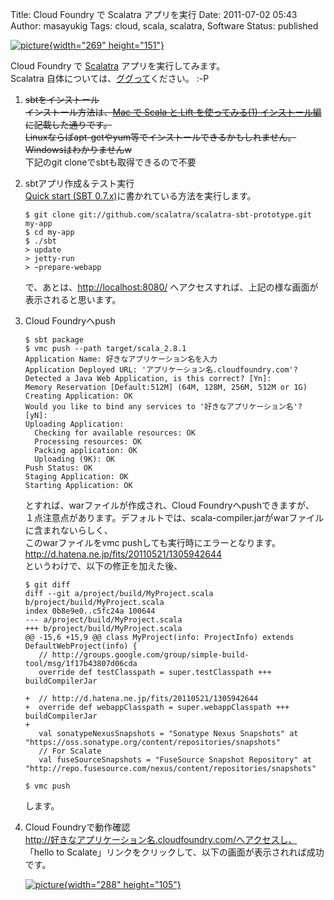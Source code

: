 Title: Cloud Foundry で Scalatra アプリを実行
Date: 2011-07-02 05:43
Author: masayukig
Tags: cloud, scala, scalatra, Software
Status: published

[![picture](https://lh3.googleusercontent.com/-FMIXumcTAV0/Tjr6wfSrWEI/AAAAAAAAg6M/d80dUsZSc_A/s800/5892056768_b3f93f8618_o.png){width="269"
height="151"}](https://picasaweb.google.com/lh/photo/yZtdpG7qkZc_OfWy78PCPw?feat=embedwebsite)

Cloud Foundry で [Scalatra](https://github.com/scalatra/scalatra)
アプリを実行してみます。  
Scalatra
自体については、[ググって](http://www.google.co.jp/search?q=scalatra)ください。
:-P

1.  ~~sbtをインストール  
   インストール方法は、[Mac で Scala と Lift を使ってみる(1)
    インストール編](http://b.0r2.info/?p=1508)に記載した通りです。  
   Linuxならばapt-getやyum等でインストールできるかもしれません。  
   Windowsはわかりませんw~~  
   下記のgit cloneでsbtも取得できるので不要
2.  sbtアプリ作成＆テスト実行  
   [Quick start (SBT
    0.7.x)](https://github.com/scalatra/scalatra)に書かれている方法を実行します。

        $ git clone git://github.com/scalatra/scalatra-sbt-prototype.git my-app
        $ cd my-app
        $ ./sbt
        > update
        > jetty-run
        > ~prepare-webapp

    で、あとは、<http://localhost:8080/>
    へアクセスすれば、上記の様な画面が表示されると思います。

3.  Cloud Foundryへpush

        $ sbt package
        $ vmc push --path target/scala_2.8.1
        Application Name: 好きなアプリケーション名を入力
        Application Deployed URL: 'アプリケーション名.cloudfoundry.com'? 
        Detected a Java Web Application, is this correct? [Yn]: 
        Memory Reservation [Default:512M] (64M, 128M, 256M, 512M or 1G) 
        Creating Application: OK
        Would you like to bind any services to '好きなアプリケーション名'? [yN]: 
        Uploading Application:
          Checking for available resources: OK
          Processing resources: OK
          Packing application: OK
          Uploading (9K): OK   
        Push Status: OK
        Staging Application: OK                                                         
        Starting Application: OK                                                        

    とすれば、warファイルが作成され、Cloud Foundryへpushできますが、  
   １点注意点があります。デフォルトでは、scala-compiler.jarがwarファイルに含まれないらしく、  
   このwarファイルをvmc pushしても実行時にエラーとなります。  
   <http://d.hatena.ne.jp/fits/20110521/1305942644>  
   というわけで、以下の修正を加えた後、

        $ git diff
        diff --git a/project/build/MyProject.scala b/project/build/MyProject.scala
        index 0b8e9e0..c5fc24a 100644
        --- a/project/build/MyProject.scala
        +++ b/project/build/MyProject.scala
        @@ -15,6 +15,9 @@ class MyProject(info: ProjectInfo) extends DefaultWebProject(info) {
           // http://groups.google.com/group/simple-build-tool/msg/1f17b43807d06cda
           override def testClasspath = super.testClasspath +++ buildCompilerJar
         
        +  // http://d.hatena.ne.jp/fits/20110521/1305942644
        +  override def webappClasspath = super.webappClasspath +++ buildCompilerJar
        +
           val sonatypeNexusSnapshots = "Sonatype Nexus Snapshots" at "https://oss.sonatype.org/content/repositories/snapshots"
           // For Scalate
           val fuseSourceSnapshots = "FuseSource Snapshot Repository" at "http://repo.fusesource.com/nexus/content/repositories/snapshots"

        $ vmc push

    します。

4.  Cloud Foundryで動作確認  
   http://好きなアプリケーション名.cloudfoundry.com/へアクセスし、  
   「hello to
    Scalate」リンクをクリックして、以下の画面が表示されれば成功です。

    [![picture](https://lh5.googleusercontent.com/-DXDGAlUBxGs/Tjr6wX1tfBI/AAAAAAAAg6M/KDKduMtW-1k/s288/5892086172_ca7c68dbd7_o.png){width="288"
    height="105"}](https://picasaweb.google.com/lh/photo/ZGgEZWkKrKmPl5X89-p1cQ?feat=embedwebsite)


